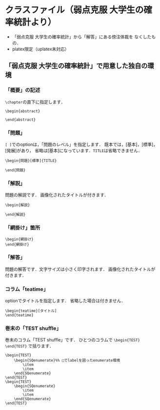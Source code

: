 # クラスファイル（弱点克服 大学生の確率統計より）

* 「弱点克服 大学生の確率統計」から「解答」にある傍注体裁を
なくしたもの．
* platex限定（uplatex未対応）

## 「弱点克服 大学生の確率統計」で用意した独自の環境
### 「概要」の記述

``\chapter``の直下に指定します．
```
\begin{abstract}

\end{abstract}
```

### 「問題」
`[ ]`でのoptionは，「問題のレベル」を指定します．
既本では，[基本]，[標準]，[発展]があり，
省略は[基本]になっています．``TITLE``は省略できません．
```
\begin{問題}[標準]{TITLE}

\end{問題}
```

### 「解説」
問題の解説です．
画像化されたタイトルが付きます．

```
\begin{解説}

\end{解説}
```

### 「網掛け」箇所

```
\begin{網掛け}
\end{網掛け}
```

### 「解答」
問題の解答です．文字サイズは小さく印字されます．
画像化されたタイトルが付きます．


### コラム「teatime」
optionでタイトルを指定します．
省略した場合は付きません．
```
\begin{teatime}[タイトル]
\end{teatime}
```


### 巻末の「TEST shuffle」
巻末のコラム「TEST shuffle」です．
ひとつのコラムで
`\begin{TEST}   \end{TEST}`
で括ります．

```
\begin{TEST}
	\begin{SQenumerate}%% □でlabelを囲ったenumerate環境
		\item
		\item
	\end{SQenumerate}
\end{TEST}
\begin{TEST}
	\begin{SQenumerate}
		\item
		\item
	\end{SQenumerate}
\end{TEST}
```



